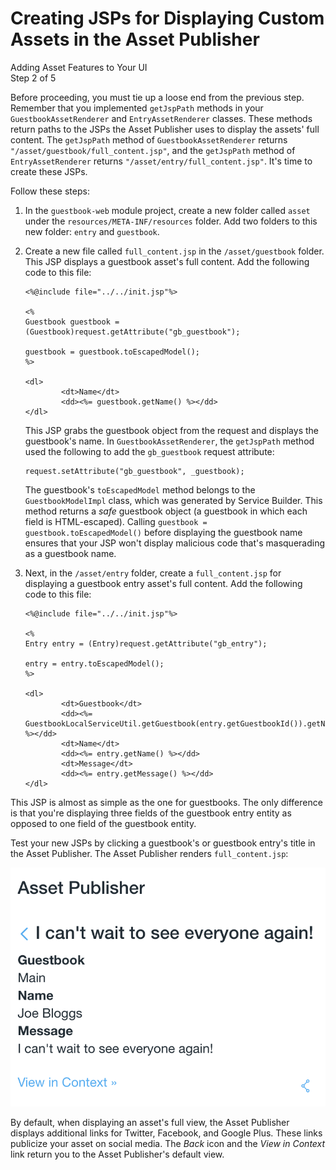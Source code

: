 # Creating JSPs for Displaying Custom Assets in the Asset Publisher [](id=creating-jsps-for-displaying-custom-assets-in-the-asset-publisher)

<div class="learn-path-step">
    <p>Adding Asset Features to Your UI<br>Step 2 of 5</p>
</div>

Before proceeding, you must tie up a loose end from the previous step. Remember 
that you implemented `getJspPath` methods in your `GuestbookAssetRenderer` and `EntryAssetRenderer` classes. These methods return paths to the JSPs the Asset 
Publisher uses to display the assets' full content. The `getJspPath` method of 
`GuestbookAssetRenderer` returns `"/asset/guestbook/full_content.jsp"`, and 
the `getJspPath` method of `EntryAssetRenderer` returns 
`"/asset/entry/full_content.jsp"`. It's time to create these JSPs. 

Follow these steps: 

1.  In the `guestbook-web` module project, create a new folder called `asset` 
    under the `resources/META-INF/resources` folder. Add two folders to this new 
    folder: `entry` and `guestbook`. 

2.  Create a new file called `full_content.jsp` in the `/asset/guestbook` 
    folder. This JSP displays a guestbook asset's full content. Add the 
    following code to this file: 

        <%@include file="../../init.jsp"%>

        <%
        Guestbook guestbook = (Guestbook)request.getAttribute("gb_guestbook");

        guestbook = guestbook.toEscapedModel();
        %>

        <dl>
                <dt>Name</dt>
                <dd><%= guestbook.getName() %></dd>
        </dl>

    This JSP grabs the guestbook object from the request and displays the
    guestbook's name. In `GuestbookAssetRenderer`, the `getJspPath` method used 
    the following to add the `gb_guestbook` request attribute: 

        request.setAttribute("gb_guestbook", _guestbook);

    The guestbook's `toEscapedModel` method belongs to the `GuestbookModelImpl`
    class, which was generated by Service Builder. This method returns a *safe*
    guestbook object (a guestbook in which each field is HTML-escaped). Calling 
    `guestbook = guestbook.toEscapedModel()` before displaying the guestbook 
    name ensures that your JSP won't display malicious code that's masquerading 
    as a guestbook name. 

3.  Next, in the `/asset/entry` folder, create a `full_content.jsp` for 
    displaying a guestbook entry asset's full content. Add the following code to 
    this file:

        <%@include file="../../init.jsp"%>

        <%
        Entry entry = (Entry)request.getAttribute("gb_entry");

        entry = entry.toEscapedModel();
        %>

        <dl>
                <dt>Guestbook</dt>
                <dd><%= GuestbookLocalServiceUtil.getGuestbook(entry.getGuestbookId()).getName() %></dd>
                <dt>Name</dt>
                <dd><%= entry.getName() %></dd>
                <dt>Message</dt>
                <dd><%= entry.getMessage() %></dd>
        </dl>

This JSP is almost as simple as the one for guestbooks. The only difference is
that you're displaying three fields of the guestbook entry entity as opposed to
one field of the guestbook entity. 

Test your new JSPs by clicking a guestbook's or guestbook entry's title in the 
Asset Publisher. The Asset Publisher renders `full_content.jsp`: 

![Figure 1: When you click the title for a guestbook or guestbook entry in the Asset Publisher, your `full_content.jsp` should be displayed.](../../../../images/asset-publisher-full-content.png)

By default, when displaying an asset's full view, the Asset Publisher displays 
additional links for Twitter, Facebook, and Google Plus. These links publicize 
your asset on social media. The *Back* icon and the *View in Context* link 
return you to the Asset Publisher's default view. 
